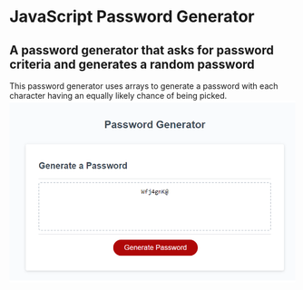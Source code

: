 # JavaScript Password Generator
## A password generator that asks for password criteria and generates a random password
This password generator uses arrays to generate a password with each character having an equally likely chance of being picked.
![Alt text](./Assets/Screenshot.png "Screenshot")